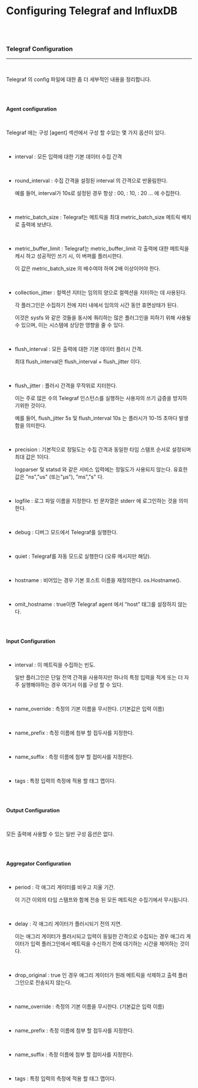 # Configuring Telegraf and InfluxDB

<br>
<br>

### **Telegraf Configuration**

---

<br>

Telegraf 의 config 파일에 대한 좀 더 세부적인 내용을 정리합니다.

<br>
<br>

**Agent configuration**

<br>

Telegraf 에는 구성 [agent] 섹션에서 구성 할 수있는 몇 가지 옵션이 있다.

<br>

- interval : 모든 입력에 대한 기본 데이터 수집 간격

<br>

- round_interval : 수집 간격을 설정된 interval 의 간격으로 반올림한다.

  예를 들어, interval가 10s로 설정된 경우 항상 : 00, : 10, : 20 ... 에 수집한다.

<br>

- metric_batch_size : Telegraf는 메트릭을 최대 metric_batch_size 메트릭 배치로 출력에 보낸다.

<br>

- metric_buffer_limit : Telegraf는 metric_buffer_limit 각 출력에 대한 메트릭을 캐시 하고 성공적인 쓰기 시, 이 버퍼를 플러시한다.

  이 값은 metric_batch_size 의 배수여야 하며 2배 이상이어야 한다.

<br>

- collection_jitter : 컬렉션 지터는 임의의 양으로 컬렉션을 지터하는 데 사용된다.

  각 플러그인은 수집하기 전에 지터 내에서 임의의 시간 동안 휴면상태가 된다.

  이것은 sysfs 와 같은 것들을 동시에 쿼리하는 많은 플러그인을 피하기 위해 사용될 수 있으며, 이는 시스템에 상당한 영향을 줄 수 있다.

<br>

- flush_interval : 모든 출력에 대한 기본 데이터 플러시 간격.

  최대 flush_interval은 flush_interval + flush_jitter 이다.

<br>

- flush_jitter : 플러시 간격을 무작위로 지터한다.

  이는 주로 많은 수의 Telegraf 인스턴스를 실행하는 사용자의 쓰기 급증을 방지하기위한 것이다.

  예를 들어, flush_jitter 5s 및 flush_interval 10s 는 플러시가 10-15 초마다 발생 함을 의미한다.

<br>

- precision : 기본적으로 정밀도는 수집 간격과 동일한 타임 스탬프 순서로 설정되며 최대 값은 1이다.

  logparser 및 statsd 와 같은 서비스 입력에는 정밀도가 사용되지 않는다. 유효한 값은 "ns","us" (또는"µs"), "ms","s" 다.

<br>

- logfile : 로그 파일 이름을 지정한다. 빈 문자열은 stderr 에 로그인하는 것을 의미한다.

<br>

- debug : 디버그 모드에서 Telegraf를 실행한다.

<br>

- quiet : Telegraf를 자동 모드로 실행한다 (오류 메시지만 해당).

<br>

- hostname : 비어있는 경우 기본 호스트 이름을 재정의한다. os.Hostname().

<br>

- omit_hostname : true이면 Telegraf agent 에서 "host" 태그를 설정하지 않는다.

<br>
<br>

**Input Configuration**

<br>

- interval : 이 메트릭을 수집하는 빈도.

  일반 플러그인은 단일 전역 간격을 사용하지만 하나의 특정 입력을 적게 또는 더 자주 실행해야하는 경우 여기서 이를 구성 할 수 있다.

<br>

- name_override : 측정의 기본 이름을 무시한다. (기본값은 입력 이름)

<br>

- name_prefix : 측정 이름에 첨부 할 접두사를 지정한다.

<br>

- name_suffix : 측정 이름에 첨부 할 접미사를 지정한다.

<br>

- tags : 특정 입력의 측정에 적용 할 태그 맵이다.

<br>
<br>

**Output Configuration**

<br>

모든 출력에 사용할 수 있는 일반 구성 옵션은 없다.

<br>
<br>

**Aggregator Configuration**

<br>

- period : 각 애그리 게이터를 비우고 지울 기간.

  이 기간 이외의 타임 스탬프와 함께 전송 된 모든 메트릭은 수집기에서 무시됩니다.

<br>

- delay : 각 애그리 게이터가 플러시되기 전의 지연.

  이는 애그리 게이터가 플러시되고 입력이 동일한 간격으로 수집되는 경우 애그리 게이터가 입력 플러그인에서 메트릭을 수신하기 전에 대기하는 시간을 제어하는 ​​것이다.

<br>

- drop_original : true 인 경우 애그리 게이터가 원래 메트릭을 삭제하고 출력 플러그인으로
  전송되지 않는다.

<br>

- name_override : 측정의 기본 이름을 무시한다. (기본값은 입력 이름)

<br>

- name_prefix : 측정 이름에 첨부 할 접두사를 지정한다.

<br>

- name_suffix : 측정 이름에 첨부 할 접미사를 지정한다.

<br>

- tags : 특정 입력의 측정에 적용 할 태그 맵이다.

<br>
<br>
